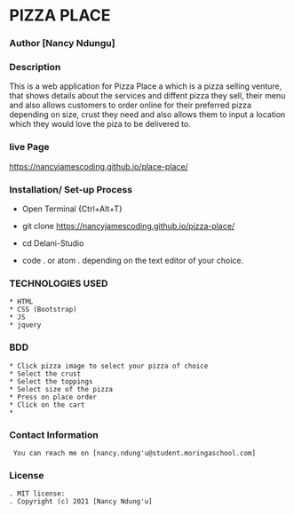 # PIZZA PLACE
### Author [Nancy Ndungu]

### Description
This is a web application for Pizza Place a which is a pizza selling venture, that shows details about the services and diffent pizza they sell, their menu and also allows customers to order online for their preferred pizza depending on size, crust they need and also allows them to input a location which they would love the piza to be delivered to.
### live Page
 https://nancyjamescoding.github.io/place-place/

 ### Installation/ Set-up Process
* Open Terminal {Ctrl+Alt+T}

* git clone https://nancyjamescoding.github.io/pizza-place/

* cd Delani-Studio

* code . or atom . depending on the text editor of your choice.

### TECHNOLOGIES USED
    * HTML
    * CSS (Bootstrap)
    * JS
    * jquery

 ### BDD
    * Click pizza image to select your pizza of choice
    * Select the crust
    * Select the toppings
    * Select size of the pizza
    * Press on place order
    * Click on the cart
    * 

 ### Contact Information
     You can reach me on [nancy.ndung'u@student.moringaschool.com] 

 ### License
    . MIT license:
    . Copyright (c) 2021 [Nancy Ndung'u]
